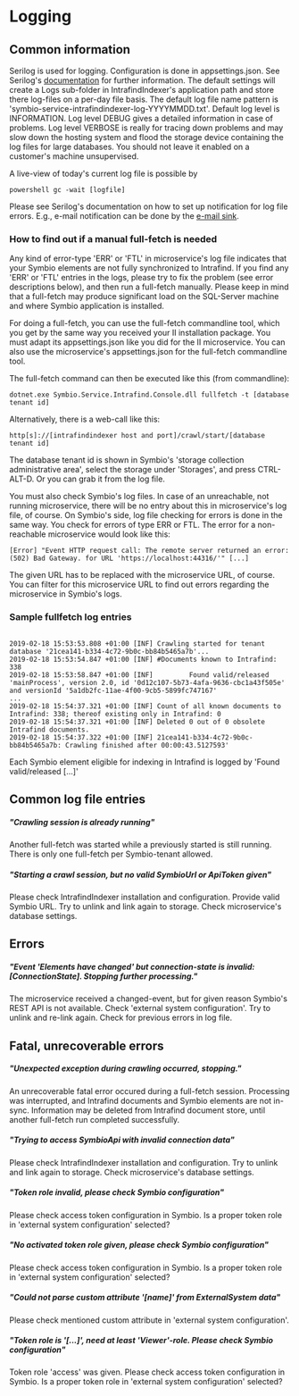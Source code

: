 # Logging

## Common information

Serilog is used for logging. Configuration is done in appsettings.json. 
See Serilog's [documentation](https://github.com/serilog/serilog/wiki/Configuration-Basics) for further information.
The default settings will create a Logs sub-folder in IntrafindIndexer's application path and store there 
log-files on a per-day file basis. The default log file name pattern is 'symbio-service-intrafindindexer-log-YYYYMMDD.txt'.
Default log level is INFORMATION.
Log level DEBUG gives a detailed information in case of problems.
Log level VERBOSE is really for tracing down problems and may slow down the hosting system
 and flood the storage device containing the log files for large databases. You should not leave it enabled on a customer's machine unsupervised.

A live-view of today's current log file is possible by

    powershell gc -wait [logfile]

Please see Serilog's documentation on how to set up notification for log file errors. E.g., e-mail notification can be done by the [e-mail sink](https://github.com/serilog/serilog-sinks-email).


### How to find out if a manual full-fetch is needed

Any kind of error-type 'ERR' or 'FTL' in microservice's log file indicates that your Symbio elements are not fully synchronized to Intrafind.
If you find any 'ERR' or 'FTL' entries in the logs, please try to fix the problem (see error descriptions below),
 and then run a full-fetch manually. Please keep in mind that a full-fetch may produce significant load on the SQL-Server machine
 and where Symbio application is installed.

For doing a full-fetch, you can use the full-fetch commandline tool, which you get by the same way you received your II installation package. 
You must adapt its appsettings.json like you did for the II microservice. You can also use the microservice's appsettings.json for the full-fetch commandline tool.

The full-fetch command can then be executed like this (from commandline):

    dotnet.exe Symbio.Service.Intrafind.Console.dll fullfetch -t [database tenant id]

Alternatively, there is a web-call like this:

    http[s]://[intrafindindexer host and port]/crawl/start/[database tenant id]

The database tenant id is shown in Symbio's 'storage collection administrative area', select the storage under 'Storages', and press CTRL-ALT-D.
Or you can grab it from the log file.

You must also check Symbio's log files. In case of an unreachable, not running microservice, there will be no entry about this in microservice's log file, of course.
On Symbio's side, log file checking for errors is done in the same way. You check for errors of type ERR or FTL. The error for a non-reachable microservice would look like this:

    [Error] "Event HTTP request call: The remote server returned an error: (502) Bad Gateway. for URL 'https://localhost:44316/'" [...]

The given URL has to be replaced with the microservice URL, of course. You can filter for this microservice URL to find out errors regarding the microservice in Symbio's logs.

### Sample fullfetch log entries

<pre><code>
2019-02-18 15:53:53.808 +01:00 [INF] Crawling started for tenant database '21cea141-b334-4c72-9b0c-bb84b5465a7b'...
2019-02-18 15:53:54.847 +01:00 [INF] #Documents known to Intrafind: 338
2019-02-18 15:53:58.847 +01:00 [INF] 		 Found valid/released 'mainProcess', version 2.0, id '0d12c107-5b73-4afa-9636-cbc1a43f505e' and versionId '5a1db2fc-11ae-4f00-9cb5-5899fc747167'
...
2019-02-18 15:54:37.321 +01:00 [INF] Count of all known documents to Intrafind: 338; thereof existing only in Intrafind: 0
2019-02-18 15:54:37.321 +01:00 [INF] Deleted 0 out of 0 obsolete Intrafind documents.
2019-02-18 15:54:37.322 +01:00 [INF] 21cea141-b334-4c72-9b0c-bb84b5465a7b: Crawling finished after 00:00:43.5127593'
</code></pre>

Each Symbio element eligible for indexing in Intrafind is logged by 'Found valid/released [...]'

## Common log file entries

#####  "Crawling session is already running"

Another full-fetch was started while a previously started is still running. There is only one full-fetch per Symbio-tenant allowed.

##### "Starting a crawl session, but no valid SymbioUrl or ApiToken given"

Please check IntrafindIndexer installation and configuration.
Provide valid Symbio URL.
Try to unlink and link again to storage.
Check microservice's database settings.

## Errors

##### "Event 'Elements have changed' but connection-state is invalid: [ConnectionState]. Stopping further processing."

The microservice received a changed-event, but for given reason Symbio's REST API is not available.
Check 'external system configuration'.
Try to unlink and re-link again. Check for previous errors in log file.

## Fatal, unrecoverable errors

##### "Unexpected exception during crawling occurred, stopping."

An unrecoverable fatal error occured during a full-fetch session.
Processing was interrupted, and Intrafind documents and Symbio elements are not in-sync.
Information may be deleted from Intrafind document store, until another full-fetch run completed successfully.

##### "Trying to access SymbioApi with invalid connection data"

Please check IntrafindIndexer installation and configuration. Try to unlink and link again to storage.
Check microservice's database settings.

##### "Token role invalid, please check Symbio configuration"

Please check access token configuration in Symbio. Is a proper token role in 'external system configuration' selected?

##### "No activated token role given, please check Symbio configuration"

Please check access token configuration in Symbio. Is a proper token role in 'external system configuration' selected?

##### "Could not parse custom attribute '[name]' from ExternalSystem data"

Please check mentioned custom attribute in 'external system configuration'.

##### "Token role is '[...]', need at least 'Viewer'-role. Please check Symbio configuration"

Token role 'access' was given.
Please check access token configuration in Symbio. Is a proper token role in 'external system configuration' selected?
